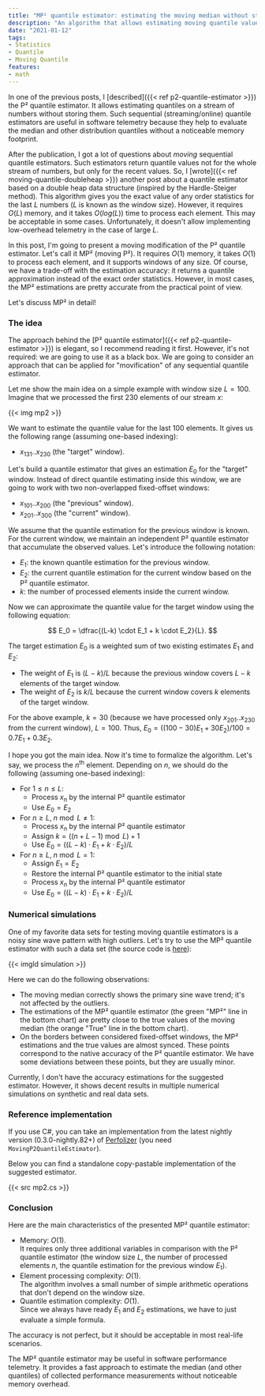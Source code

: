 ```yaml
---
title: "MP² quantile estimator: estimating the moving median without storing values"
description: "An algorithm that allows estimating moving quantile values without storing values"
date: "2021-01-12"
tags:
- Statistics
- Quantile
- Moving Quantile
features:
- math
---
```


In one of the previous posts, I [described]({{< ref p2-quantile-estimator >}}) the P² quantile estimator.
It allows estimating quantiles on a stream of numbers without storing them.
Such sequential (streaming/online) quantile estimators are useful in software telemetry because
  they help to evaluate the median and other distribution quantiles without a noticeable memory footprint.

After the publication, I got a lot of questions about *moving* sequential quantile estimators.
Such estimators return quantile values not for the whole stream of numbers,
  but only for the recent values.
So, I [wrote]({{< ref moving-quantile-doubleheap >}}) another post about
  a quantile estimator based on a double heap data structure (inspired by the Hardle-Steiger method).
This algorithm gives you the exact value of any order statistics for the last $L$ numbers
  ($L$ is known as the window size).
However, it requires $O(L)$ memory, and it takes $O(log(L))$ time to process each element.
This may be acceptable in some cases.
Unfortunately, it doesn't allow implementing low-overhead telemetry in the case of large $L$.

In this post, I'm going to present a moving modification of the P² quantile estimator.
Let's call it MP² (moving P²).
It requires $O(1)$ memory, it takes $O(1)$ to process each element,
  and it supports windows of any size.
Of course, we have a trade-off with the estimation accuracy:
  it returns a quantile approximation instead of the exact order statistics.
However, in most cases, the MP² estimations are pretty accurate from the practical point of view.

Let's discuss MP² in detail!

<!--more-->

### The idea

The approach behind the [P² quantile estimator]({{< ref p2-quantile-estimator >}}) is elegant,
  so I recommend reading it first.
However, it's not required: we are going to use it as a black box.
We are going to consider an approach that can be applied for "movification" of any sequential quantile estimator.

Let me show the main idea on a simple example with window size $L = 100$.
Imagine that we processed the first 230 elements of our stream $x$:

{{< img mp2 >}}

We want to estimate the quantile value for the last $100$ elements.
It gives us the following range (assuming one-based indexing):

* $x_{131}..x_{230}$ (the "target" window).

Let's build a quantile estimator that gives an estimation $E_0$
  for the "target" window.
Instead of direct quantile estimating inside this window,
  we are going to work with two non-overlapped fixed-offset windows:

* $x_{101}..x_{200}$ (the "previous" window).
* $x_{201}..x_{300}$ (the "current" window).

We assume that the quantile estimation for the previous window is known.
For the current window, we maintain an independent P² quantile estimator
  that accumulate the observed values.
Let's introduce the following notation:

* $E_1$: the known quantile estimation for the previous window.
* $E_2$: the current quantile estimation for the current window based on the P² quantile estimator.
* $k$: the number of processed elements inside the current window.

Now we can approximate the quantile value for the target window using the following equation:

$$
E_0 = \dfrac{(L-k) \cdot E_1 + k \cdot E_2}{L}.
$$

The target estimation $E_0$ is a weighted sum of two existing estimates $E_1$ and $E_2$:

* The weight of $E_1$ is $(L-k)/L$ because the previous window covers $L-k$ elements of the target window.
* The weight of $E_2$ is $k/L$ because the current window covers $k$ elements of the target window.

For the above example, $k=30$ (because we have processed only $x_{201}..x_{230}$ from the current window), $L=100$.
Thus, $E_0 = ((100-30) E_1 + 30E_2)/100 = 0.7E_1 + 0.3E_2$.

I hope you got the main idea.
Now it's time to formalize the algorithm.
Let's say, we process the $n^{\textrm{th}}$ element.
Depending on $n$, we should do the following (assuming one-based indexing):

* For $1 \leq n \leq L$:
  * Process $x_n$ by the internal P² quantile estimator
  * Use $E_0 = E_2$
* For $n \geq L,\; n \bmod L \neq 1$:
  * Process $x_n$ by the internal P² quantile estimator
  * Assign $k = \big( (n + L - 1) \bmod L \big) + 1$
  * Use $E_0 = \big( (L-k) \cdot E_1 + k \cdot E_2 \big) / L$
* For $n \geq L,\; n \bmod L = 1$:
  * Assign $E_1 = E_2$
  * Restore the internal P² quantile estimator to the initial state
  * Process $x_n$ by the internal P² quantile estimator
  * Use $E_0 = \big( (L-k) \cdot E_1 + k \cdot E_2 \big) / L$

### Numerical simulations

One of my favorite data sets for testing moving quantile estimators is a noisy sine wave pattern with high outliers.
Let's try to use the MP² quantile estimator with such a data set (the source code is [here]([TODO](https://github.com/AndreyAkinshin/perfolizer/blob/b501c7fdfc06bd6f4f651e60c43dc25d36a00fa0/src/Perfolizer/Perfolizer.Tests/Mathematics/QuantileEstimators/MovingP2QuantileEstimatorTests.cs#L22))):

{{< imgld simulation >}}

Here we can do the following observations:

* The moving median correctly shows the primary sine wave trend; it's not affected by the outliers.
* The estimations of the MP² quantile estimator (the green "MP²" line in the bottom chart) are pretty close to
    the true values of the moving median (the orange "True" line in the bottom chart).
* On the borders between considered fixed-offset windows,
    the MP² estimations and the true values are almost synced.
  These points correspond to the native accuracy of the P² quantile estimator.
  We have some deviations between these points, but they are usually minor.

Currently, I don't have the accuracy estimations for the suggested estimator.
However, it shows decent results in multiple numerical simulations on synthetic and real data sets.

### Reference implementation

If you use C#, you can take an implementation from
  the latest nightly version (0.3.0-nightly.82+) of [Perfolizer](https://github.com/AndreyAkinshin/perfolizer)
  (you need `MovingP2QuantileEstimator`).

Below you can find a standalone copy-pastable implementation of the suggested estimator.

{{< src mp2.cs >}}

### Conclusion

Here are the main characteristics of the presented MP² quantile estimator:

* Memory: $O(1)$.  
  It requires only three additional variables in comparison with the P² quantile estimator
    (the window size $L$, the number of processed elements $n$, the quantile estimation for the previous window $E_1$).
* Element processing complexity: $O(1)$.  
  The algorithm involves a small number of simple arithmetic operations that don't depend on the window size.
* Quantile estimation complexity: $O(1)$.  
  Since we always have ready $E_1$ and $E_2$ estimations,
    we have to just evaluate a simple formula.

The accuracy is not perfect, but it should be acceptable in most real-life scenarios.

The MP² quantile estimator may be useful in software performance telemetry.
It provides a fast approach to estimate the median (and other quantiles)
  of collected performance measurements without noticeable memory overhead.